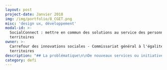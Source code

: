 ```yaml
---
layout: post
project-date: Janvier 2018
img: /img/portfolio/8_CGET.png
misc: 'design ux, développement'
modal-id: >-
  SocialConnect : mettre en commun des solutions au service des personnes et des
  territoires
owner: >-
  Carrefour des innovations sociales - Commissariat général à l'égalité des
  territoires
description: "## La problématique\n\nDe nouveaux services ou initiatives\nsolidaires relevant du champ de l’innovation sociale naissent chaque jour sous\ndes formes diverses et originales. Ces innovations se mettent en place afin\nd’apporter des réponses concrètes à des difficultés liées à l’emploi, au\ndéveloppement durable, à la santé, etc. Si elles sont souvent marquées par un\nfort ancrage territorial, elles peuvent néanmoins inspirer d’autres territoires\nque ceux où elles ont vu le jour.\n\nAfin de permettre à chaque\nterritoire de développer son potentiel, le CGET s’est impliqué dans une série de\ntravaux visant à accroître l’impact de l’innovation sociale. Objectif de ces\ntravaux : reconnaître et généraliser les bonnes pratiques innovantes œuvrant à\nla cohésion des territoires appréhendée de manière globale. **La problématique à laquelle cherche à\nrépondre le carrefour des innovations sociales est celle du repérage dynamique\ndes innovations sociales dans les territoires, portées par tout type d’acteurs\n\\(État, collectivités, associations, entreprises classiques ou d’ESS, citoyens…)\nagissant dans tout domaine d’action et à toute échelle territoriale (depuis la\nrue, la commune jusqu’au territoire national).**\n\n## Le défi : consolider l’écosystème de l’innovation sociale grâce à une plateforme web collaborative\n\nAfin de répondre à ces enjeux, le collectif « Carrefour des innovations sociales » a été créé en 2016. Il réunit\naujourd’hui près de 70 parties prenantes, dont 40 actives au sein du projet. Ce défi poursuit trois\nobjectifs majeurs :\n\n* la création d’une plateforme web collaborative\n* la construction d’un collectif d’acteurs de\n  l’innovation sociale échangeant sur les méthodes et les besoins de\n  capitalisation\n* la consolidation d’un écosystème de l’innovation\n  sociale en rendant plus visible le travail des acteurs existants et en\n  engageant de nouvelles coopérations.\n\n**Ce défi\ns’incarne avant tout dans la conception d’une plateforme web contributive\nhébergeant un méga moteur de recherche donnant accès à l’ensemble des\nplateformes de capitalisation d’innovations sociales existantes**. Ce moteur\nrepose sur un travail d’indexation homogénéisé offrant différentes options de\nrecherches libres, semi-guidées, ou très fines, notamment grâce à un outil\ncartographique permettant des recherches plus ciblées à l’échelle territoriale.\nDes fonctionnalités complémentaires (visualisation des résultats et des\ndonnées, création d’un espace collaboratif, création de communautés\nspécifiques) pourront être implémentées.\n\n## 2 entrepreneur•e•s recherché•e•s\n\n* **EIG 1 - DESIGN / UX : penser à l'architecture globale et au design de la plateforme web, et élaborer des éléments d'animation web et graphiques et d'identité visuelle**.\n\n  Expertises recherchées : design graphique, design de service, design de contenu éditorial, design web, UX / ergonomie.\n\n  Connaissance souhaitée du milieu de l'innovation sociale, de l'économie sociale et solidaire et/ou de l'accompagnement de projets. Appétence ou expérience relative à la gestion des communs et/ou à la gouvernance collective recherchée.\n* **EIG 2 - DEVELOPPEMENT INFORMATIQUE : développer la plateforme web, dont le moissonneur,\n  l’interface graphique, informatique , le moteur de recherche et le\n  back-office**.\n\n  Expertises recherchées : gestion de données\n  complexes (dont indexation), développement en logiciel libre sur technologies web, *scrapping, crawling, parsing, filtering*, développement cartographique et développement d’un espace collaboratif.\n\n  Connaissance souhaitée du milieu de l'innovation sociale, de l'économie sociale et solidaire et/ou de l'accompagnement de projets. Appétence ou expérience relative à la gestion des communs et/ou à la gouvernance collective recherchée.\n\n## Votre mentor : Bénédicte Pachod\n\n![Photo de Bénédicte Pachod](/img/portfolio/8.PACHODBenedicte.jpg)\n\nEngagée dans\nl’exploration de réponses collectives pour le bien-être des habitants et un\ndéveloppement local durable, Bénédicte Pachod a travaillé 4 ans au Ministère de la Transition\nécologique et solidaire suivant deux missions complémentaires\_: conduire\ndes expérimentations relatives aux enjeux de gouvernance et de résilience et\ncoordonner le re-design d’une politique publique nationale. Elle a par\nailleurs été consultante free-lance et animatrice d’un réseau de collectivités et\nde partenaires en Ile-de-France. Arrivée en début d’année en tant que chargée\nde projet innovation publique au sein de la mission Animation scientifique et innovation\ndu Commissariat général à l’égalité des territoires, elle se concentre sur des projets de soutien à l’essaimage d’innovations sociales, au service des\nterritoires et d’une action publique optimisée.\n\n*«\_Le programme Entrepreneurs\nd’Intérêt Général représente pour nous la chance de bénéficier d’un\naccélérateur en phase avec les principes d’agilité et de démarche apprenante\nqui guident les acteurs impliqués dans la Banque de l’innovation territoriale.\nParticiper à la seconde promotion\_sera l’occasion, grâce à l’émulation\ncollective, de prendre du recul sur la transformation de l’action publique à\nlaquelle nous souhaitons contribuer. Au quotidien, l’accueil de deux\nentrepreneurs d’intérêt général sera une occasion unique d’acculturation réciproque\net nous permet d’ores et déjà de nous projeter sereinement dans les nombreuses\nexpérimentations à venir.\_»*"
category: defi
---
```

























